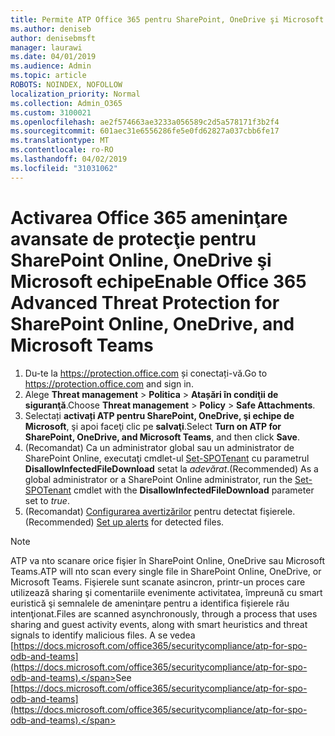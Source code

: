 ```yaml
---
title: Permite ATP Office 365 pentru SharePoint, OneDrive şi Microsoft echipe
ms.author: deniseb
author: denisebmsft
manager: laurawi
ms.date: 04/01/2019
ms.audience: Admin
ms.topic: article
ROBOTS: NOINDEX, NOFOLLOW
localization_priority: Normal
ms.collection: Admin_O365
ms.custom: 3100021
ms.openlocfilehash: ae2f574663ae3233a056589c2d5a578171f3b2f4
ms.sourcegitcommit: 601aec31e6556286fe5e0fd62827a037cbb6fe17
ms.translationtype: MT
ms.contentlocale: ro-RO
ms.lasthandoff: 04/02/2019
ms.locfileid: "31031062"
---
```

# <a name="enable-office-365-advanced-threat-protection-for-sharepoint-online-onedrive-and-microsoft-teams"></a><span data-ttu-id="2e854-102">Activarea Office 365 ameninţare avansate de protecţie pentru SharePoint Online, OneDrive şi Microsoft echipe</span><span class="sxs-lookup"><span data-stu-id="2e854-102">Enable Office 365 Advanced Threat Protection for SharePoint Online, OneDrive, and Microsoft Teams</span></span>

1. <span data-ttu-id="2e854-103">Du-te la https://protection.office.com și conectați-vă.</span><span class="sxs-lookup"><span data-stu-id="2e854-103">Go to https://protection.office.com and sign in.</span></span>
2. <span data-ttu-id="2e854-104">Alege **Threat management** > **Politica** > **Atașări în condiţii de siguranţă**.</span><span class="sxs-lookup"><span data-stu-id="2e854-104">Choose **Threat management** > **Policy** > **Safe Attachments**.</span></span>
3. <span data-ttu-id="2e854-105">Selectați **activați ATP pentru SharePoint, OneDrive, şi echipe de Microsoft**, şi apoi faceţi clic pe **salvaţi**.</span><span class="sxs-lookup"><span data-stu-id="2e854-105">Select **Turn on ATP for SharePoint, OneDrive, and Microsoft Teams**, and then click **Save**.</span></span>
4. <span data-ttu-id="2e854-106">(Recomandat) Ca un administrator global sau un administrator de SharePoint Online, executaţi cmdlet-ul [Set-SPOTenant](https://docs.microsoft.com/powershell/module/sharepoint-online/Set-SPOTenant?view=sharepoint-ps) cu parametrul **DisallowInfectedFileDownload** setat la *adevărat*.</span><span class="sxs-lookup"><span data-stu-id="2e854-106">(Recommended) As a global administrator or a SharePoint Online administrator, run the [Set-SPOTenant](https://docs.microsoft.com/powershell/module/sharepoint-online/Set-SPOTenant?view=sharepoint-ps) cmdlet with the **DisallowInfectedFileDownload** parameter set to *true*.</span></span>
5. <span data-ttu-id="2e854-107">(Recomandat) [Configurarea avertizărilor](https://docs.microsoft.com/office365/securitycompliance/turn-on-atp-for-spo-odb-and-teams#set-up-alerts-for-detected-files) pentru detectat fişierele.</span><span class="sxs-lookup"><span data-stu-id="2e854-107">(Recommended) [Set up alerts](https://docs.microsoft.com/office365/securitycompliance/turn-on-atp-for-spo-odb-and-teams#set-up-alerts-for-detected-files) for detected files.</span></span>

> [!NOTE]
> <span data-ttu-id="2e854-108">ATP va nto scanare orice fişier în SharePoint Online, OneDrive sau Microsoft Teams.</span><span class="sxs-lookup"><span data-stu-id="2e854-108">ATP will nto scan every single file in SharePoint Online, OneDrive, or Microsoft Teams.</span></span> <span data-ttu-id="2e854-109">Fişierele sunt scanate asincron, printr-un proces care utilizează sharing şi comentariile evenimente activitatea, împreună cu smart euristică şi semnalele de ameninţare pentru a identifica fişierele rău intenţionat.</span><span class="sxs-lookup"><span data-stu-id="2e854-109">Files are scanned asynchronously, through a process that uses sharing and guest activity events, along with smart heuristics and threat signals to identify malicious files.</span></span> <span data-ttu-id="2e854-110">A se vedea [https://docs.microsoft.com/office365/securitycompliance/atp-for-spo-odb-and-teams](https://docs.microsoft.com/office365/securitycompliance/atp-for-spo-odb-and-teams).</span><span class="sxs-lookup"><span data-stu-id="2e854-110">See [https://docs.microsoft.com/office365/securitycompliance/atp-for-spo-odb-and-teams](https://docs.microsoft.com/office365/securitycompliance/atp-for-spo-odb-and-teams).</span></span>